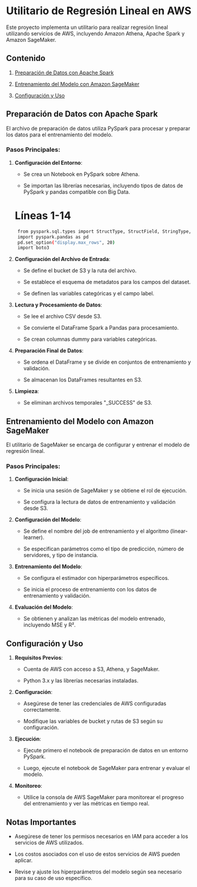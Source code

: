 Utilitario de Regresión Lineal en AWS
=====================================

Este proyecto implementa un utilitario para realizar regresión lineal utilizando servicios de AWS, incluyendo Amazon Athena, Apache Spark y Amazon SageMaker.

Contenido
---------

1.  [Preparación de Datos con Apache Spark](#preparación-de-datos-con-apache-spark)
    
2.  [Entrenamiento del Modelo con Amazon SageMaker](#entrenamiento-del-modelo-con-amazon-sagemaker)
    
3.  [Configuración y Uso](#configuración-y-uso)
    

Preparación de Datos con Apache Spark
-------------------------------------

El archivo de preparación de datos utiliza PySpark para procesar y preparar los datos para el entrenamiento del modelo.

### Pasos Principales:

1.  **Configuración del Entorno**:
    
    *   Se crea un Notebook en PySpark sobre Athena.
        
    *   Se importan las librerías necesarias, incluyendo tipos de datos de PySpark y pandas compatible con Big Data.
  
    # Líneas 1-14
       ```bash
        from pyspark.sql.types import StructType, StructField, StringType, IntegerType, DoubleType
        import pyspark.pandas as pd
        pd.set_option("display.max_rows", 20)
        import boto3
       ```        
3.  **Configuración del Archivo de Entrada**:
    
    *   Se define el bucket de S3 y la ruta del archivo.
        
    *   Se establece el esquema de metadatos para los campos del dataset.
        
    *   Se definen las variables categóricas y el campo label.
        
4.  **Lectura y Procesamiento de Datos**:
    
    *   Se lee el archivo CSV desde S3.
        
    *   Se convierte el DataFrame Spark a Pandas para procesamiento.
        
    *   Se crean columnas dummy para variables categóricas.
        
5.  **Preparación Final de Datos**:
    
    *   Se ordena el DataFrame y se divide en conjuntos de entrenamiento y validación.
        
    *   Se almacenan los DataFrames resultantes en S3.
        
6.  **Limpieza**:
    
    *   Se eliminan archivos temporales "\_SUCCESS" de S3.
        

Entrenamiento del Modelo con Amazon SageMaker
---------------------------------------------

El utilitario de SageMaker se encarga de configurar y entrenar el modelo de regresión lineal.

### Pasos Principales:

1.  **Configuración Inicial**:
    
    *   Se inicia una sesión de SageMaker y se obtiene el rol de ejecución.
        
    *   Se configura la lectura de datos de entrenamiento y validación desde S3.
        
2.  **Configuración del Modelo**:
    
    *   Se define el nombre del job de entrenamiento y el algoritmo (linear-learner).
        
    *   Se especifican parámetros como el tipo de predicción, número de servidores, y tipo de instancia.
        
3.  **Entrenamiento del Modelo**:
    
    *   Se configura el estimador con hiperparámetros específicos.
        
    *   Se inicia el proceso de entrenamiento con los datos de entrenamiento y validación.
        
4.  **Evaluación del Modelo**:
    
    *   Se obtienen y analizan las métricas del modelo entrenado, incluyendo MSE y R².
        

Configuración y Uso
-------------------

1.  **Requisitos Previos**:
    
    *   Cuenta de AWS con acceso a S3, Athena, y SageMaker.
        
    *   Python 3.x y las librerías necesarias instaladas.
        
2.  **Configuración**:
    
    *   Asegúrese de tener las credenciales de AWS configuradas correctamente.
        
    *   Modifique las variables de bucket y rutas de S3 según su configuración.
        
3.  **Ejecución**:
    
    *   Ejecute primero el notebook de preparación de datos en un entorno PySpark.
        
    *   Luego, ejecute el notebook de SageMaker para entrenar y evaluar el modelo.
        
4.  **Monitoreo**:
    
    *   Utilice la consola de AWS SageMaker para monitorear el progreso del entrenamiento y ver las métricas en tiempo real.
        

Notas Importantes
-----------------

*   Asegúrese de tener los permisos necesarios en IAM para acceder a los servicios de AWS utilizados.
    
*   Los costos asociados con el uso de estos servicios de AWS pueden aplicar.
    
*   Revise y ajuste los hiperparámetros del modelo según sea necesario para su caso de uso específico.
